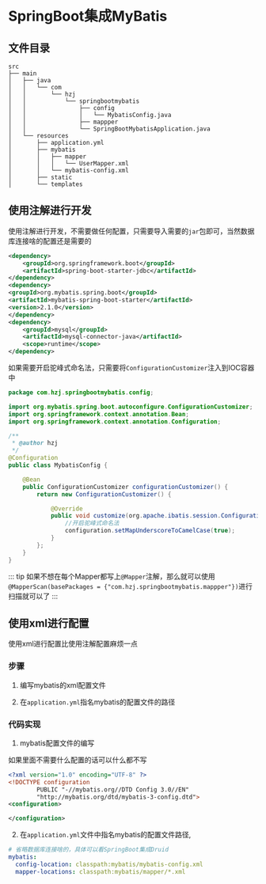 # SpringBoot集成MyBatis

## 文件目录

```
src
├── main
│   ├── java
│   │   └── com
│   │       └── hzj
│   │           └── springbootmybatis
│   │               ├── config
│   │               │   └── MybatisConfig.java
│   │               ├── mappper
│   │               └── SpringBootMybatisApplication.java
│   └── resources
│       ├── application.yml
│       ├── mybatis
│       │   ├── mapper
│       │   │   └── UserMapper.xml
│       │   └── mybatis-config.xml
│       ├── static
│       └── templates
```

## 使用注解进行开发

使用注解进行开发，不需要做任何配置，只需要导入需要的`jar`包即可，当然数据库连接啥的配置还是需要的

```xml
<dependency>
    <groupId>org.springframework.boot</groupId>
    <artifactId>spring-boot-starter-jdbc</artifactId>
</dependency>
<dependency>
<groupId>org.mybatis.spring.boot</groupId>
<artifactId>mybatis-spring-boot-starter</artifactId>
<version>2.1.0</version>
</dependency>
<dependency>
    <groupId>mysql</groupId>
    <artifactId>mysql-connector-java</artifactId>
    <scope>runtime</scope>
</dependency>
```

如果需要开启驼峰式命名法，只需要将`ConfigurationCustomizer`注入到IOC容器中

```java
package com.hzj.springbootmybatis.config;

import org.mybatis.spring.boot.autoconfigure.ConfigurationCustomizer;
import org.springframework.context.annotation.Bean;
import org.springframework.context.annotation.Configuration;

/**
 * @author hzj
 */
@Configuration
public class MybatisConfig {

    @Bean
    public ConfigurationCustomizer configurationCustomizer() {
        return new ConfigurationCustomizer() {

            @Override
            public void customize(org.apache.ibatis.session.Configuration configuration) {
                //开启驼峰式命名法
                configuration.setMapUnderscoreToCamelCase(true);
            }
        };
    }
}

```

::: tip
如果不想在每个Mapper都写上`@Mapper`注解，那么就可以使用`@MapperScan(basePackages = {"com.hzj.springbootmybatis.mappper"})`进行扫描就可以了
:::

## 使用xml进行配置

使用xml进行配置比使用注解配置麻烦一点


### 步骤

1. 编写mybatis的xml配置文件

2. 在`application.yml`指名mybatis的配置文件的路径

### 代码实现

1. mybatis配置文件的编写

如果里面不需要什么配置的话可以什么都不写

```xml
<?xml version="1.0" encoding="UTF-8" ?>
<!DOCTYPE configuration
        PUBLIC "-//mybatis.org//DTD Config 3.0//EN"
        "http://mybatis.org/dtd/mybatis-3-config.dtd">
<configuration>

</configuration>
```

2. 在`application.yml`文件中指名mybatis的配置文件路径,

```yaml
# 省略数据库连接啥的，具体可以看SpringBoot集成Druid
mybatis:
  config-location: classpath:mybatis/mybatis-config.xml
  mapper-locations: classpath:mybatis/mapper/*.xml
```

